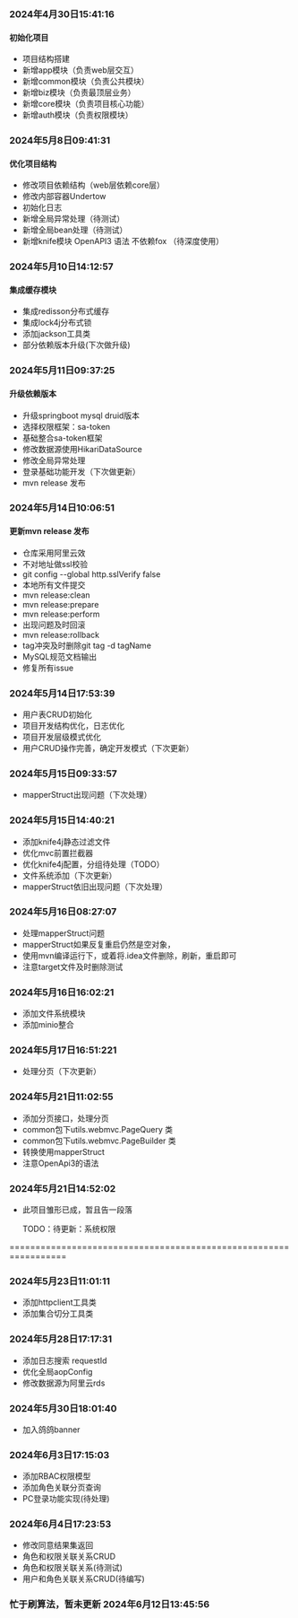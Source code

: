 ### 2024年4月30日15:41:16

#### 初始化项目

- 项目结构搭建
- 新增app模块（负责web层交互）
- 新增common模块（负责公共模块）
- 新增biz模块（负责最顶层业务）
- 新增core模块（负责项目核心功能）
- 新增auth模块（负责权限模块）

### 2024年5月8日09:41:31

#### 优化项目结构

- 修改项目依赖结构（web层依赖core层）
- 修改内部容器Undertow
- 初始化日志
- 新增全局异常处理（待测试）
- 新增全局bean处理（待测试）
- 新增knife模块 OpenAPI3 语法 不依赖fox （待深度使用）

### 2024年5月10日14:12:57

#### 集成缓存模块

- 集成redisson分布式缓存
- 集成lock4j分布式锁
- 添加jackson工具类
- 部分依赖版本升级(下次做升级)

### 2024年5月11日09:37:25

#### 升级依赖版本

- 升级springboot mysql druid版本
- 选择权限框架：sa-token
- 基础整合sa-token框架
- 修改数据源使用HikariDataSource
- 修改全局异常处理
- 登录基础功能开发（下次做更新）
- mvn release 发布

### 2024年5月14日10:06:51

#### 更新mvn release 发布

- 仓库采用阿里云效
- 不对地址做ssl校验
- git config --global http.sslVerify false
- 本地所有文件提交
- mvn release:clean
- mvn release:prepare
- mvn release:perform
- 出现问题及时回滚
- mvn release:rollback
- tag冲突及时删除git tag -d tagName
- MySQL规范文档输出
- 修复所有issue

### 2024年5月14日17:53:39

- 用户表CRUD初始化
- 项目开发结构优化，日志优化
- 项目开发层级模式优化
- 用户CRUD操作完善，确定开发模式（下次更新）

### 2024年5月15日09:33:57

- mapperStruct出现问题（下次处理）

### 2024年5月15日14:40:21

- 添加knife4j静态过滤文件
- 优化mvc前置拦截器
- 优化knife4j配置，分组待处理（TODO）
- 文件系统添加（下次更新）
- mapperStruct依旧出现问题（下次处理）

### 2024年5月16日08:27:07

- 处理mapperStruct问题
- mapperStruct如果反复重启仍然是空对象，
- 使用mvn编译运行下，或着将.idea文件删除，刷新，重启即可
- 注意target文件及时删除测试

### 2024年5月16日16:02:21

- 添加文件系统模块
- 添加minio整合

### 2024年5月17日16:51:221

- 处理分页（下次更新）

### 2024年5月21日11:02:55

- 添加分页接口，处理分页
- common包下utils.webmvc.PageQuery 类
- common包下utils.webmvc.PageBuilder 类
- 转换使用mapperStruct
- 注意OpenApi3的语法

### 2024年5月21日14:52:02

- 此项目雏形已成，暂且告一段落

  TODO：待更新：系统权限

=================================================================

### 2024年5月23日11:01:11

- 添加httpclient工具类
- 添加集合切分工具类

### 2024年5月28日17:17:31

- 添加日志搜索 requestId
- 优化全局aopConfig
- 修改数据源为阿里云rds

### 2024年5月30日18:01:40

- 加入鸽鸽banner

### 2024年6月3日17:15:03

- 添加RBAC权限模型
- 添加角色关联分页查询
- PC登录功能实现(待处理)

### 2024年6月4日17:23:53

- 修改同意结果集返回
- 角色和权限关联关系CRUD
- 角色和权限关联关系(待测试)
- 用户和角色关联关系CRUD(待编写)

### 忙于刷算法，暂未更新 2024年6月12日13:45:56